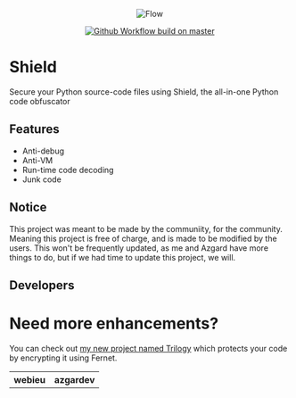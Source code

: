 <p align="center">
  <img src="https://imgur.com/5YQQqJe.png" alt="Flow" />
</p>
<p align="center">
  <a href="https://discord.gg/79RjTfpzcW" target="_blank">
    <img src="https://img.shields.io/badge/python-3.10-blue.svg" alt="Github Workflow build on master" />
  </a>

# Shield 
Secure your Python source-code files using Shield, the all-in-one Python code obfuscator
  
## Features
  - Anti-debug
  - Anti-VM
  - Run-time code decoding
  - Junk code
  
## Notice
This project was meant to be made by the communiity, for the community. Meaning this project is free of charge, and is made to be modified by the users.
This won't be frequently updated, as me and Azgard have more things to do, but if we had time to update this project, we will.
## Developers
# Need more enhancements?
You can check out [my new project named Trilogy](https://github.com/subvee/trilogy) which protects your code by encrypting it using Fernet.
<table>
<tr>
<th> webieu </th>
<th> azgardev </th>
</tr>
</table>
